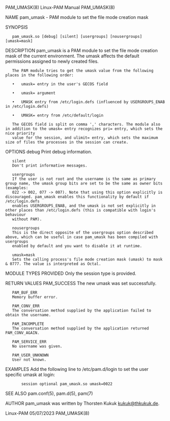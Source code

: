 PAM_UMASK(8)							       Linux-PAM Manual								  PAM_UMASK(8)

NAME
       pam_umask - PAM module to set the file mode creation mask

SYNOPSIS

       pam_umask.so [debug] [silent] [usergroups] [nousergroups] [umask=mask]

DESCRIPTION
       pam_umask is a PAM module to set the file mode creation mask of the current environment. The umask affects the default permissions assigned to newly
       created files.

       The PAM module tries to get the umask value from the following places in the following order:

       •   umask= entry in the user's GECOS field

       •   umask= argument

       •   UMASK entry from /etc/login.defs (influenced by USERGROUPS_ENAB in /etc/login.defs)

       •   UMASK= entry from /etc/default/login

       The GECOS field is split on comma ',' characters. The module also in addition to the umask= entry recognizes pri= entry, which sets the nice priority
       value for the session, and ulimit= entry, which sets the maximum size of files the processes in the session can create.

OPTIONS
       debug
	   Print debug information.

       silent
	   Don't print informative messages.

       usergroups
	   If the user is not root and the username is the same as primary group name, the umask group bits are set to be the same as owner bits (examples:
	   022 -> 002, 077 -> 007). Note that using this option explicitly is discouraged. pam_umask enables this functionality by default if /etc/login.defs
	   enables USERGROUPS_ENAB, and the umask is not set explicitly in other places than /etc/login.defs (this is compatible with login's behaviour
	   without PAM).

       nousergroups
	   This is the direct opposite of the usergroups option described above, which can be useful in case pam_umask has been compiled with usergroups
	   enabled by default and you want to disable it at runtime.

       umask=mask
	   Sets the calling process's file mode creation mask (umask) to mask & 0777. The value is interpreted as Octal.

MODULE TYPES PROVIDED
       Only the session type is provided.

RETURN VALUES
       PAM_SUCCESS
	   The new umask was set successfully.

       PAM_BUF_ERR
	   Memory buffer error.

       PAM_CONV_ERR
	   The conversation method supplied by the application failed to obtain the username.

       PAM_INCOMPLETE
	   The conversation method supplied by the application returned PAM_CONV_AGAIN.

       PAM_SERVICE_ERR
	   No username was given.

       PAM_USER_UNKNOWN
	   User not known.

EXAMPLES
       Add the following line to /etc/pam.d/login to set the user specific umask at login:

		   session optional pam_umask.so umask=0022

SEE ALSO
       pam.conf(5), pam.d(5), pam(7)

AUTHOR
       pam_umask was written by Thorsten Kukuk <kukuk@thkukuk.de>.

Linux-PAM								  05/07/2023								  PAM_UMASK(8)
